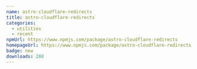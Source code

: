 ```yaml
---
name: astro-cloudflare-redirects
title: astro-cloudflare-redirects
categories:
  - utilities
  - recent
npmUrl: https://www.npmjs.com/package/astro-cloudflare-redirects
homepageUrl: https://www.npmjs.com/package/astro-cloudflare-redirects
badge: new
downloads: 288
---
```

